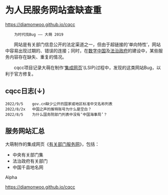为人民服务网站查缺查重
================
<https://diamonwoo.github.io/cqcc> 

		为时代找Bug —— 大萌 2019

　　网站是有关部门信息公开的法定渠道之一，但由于超链接的‘单向特性’，网站中容易出现过期的、错误的连接；同时，在[数字中国](https://szzg.gov.cn/)及[法治政府](http://www.gov.cn/zhengce/2021-08/11/content_5630802.htm)的建设中，某些服务内容存在缺失、重复的情况。

　　cqcc项目记录大萌在制作‘[集成网页](https://diamonwoo.github.io/LSIP)’(LSIP)过程中，发现的这类网站Bug，以利于官方修复。


cqcc日志(↓)
-----------

	2022/9/5	gov.cn缺少公开的国家或地区标准中文名称列表
	2022/8/2x	中国之声的推特账号为什么是空白？
	2022/8/5	为什么国务院部门列表中没有‘中国海事局’？


服务网站汇总
------------

大萌制作的集成网页《[有关部门服务网](https://Laosheng.top/fuwu)》，包括：  
*	中央有关部门集
*	法治政府有关部门
*	中国千县地名网


Alpha


<https://diamonwoo.github.io/cqcc>
